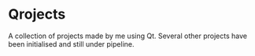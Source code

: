 # Qrojects
A collection of projects made by me using Qt. Several other projects have been initialised and still under pipeline.
